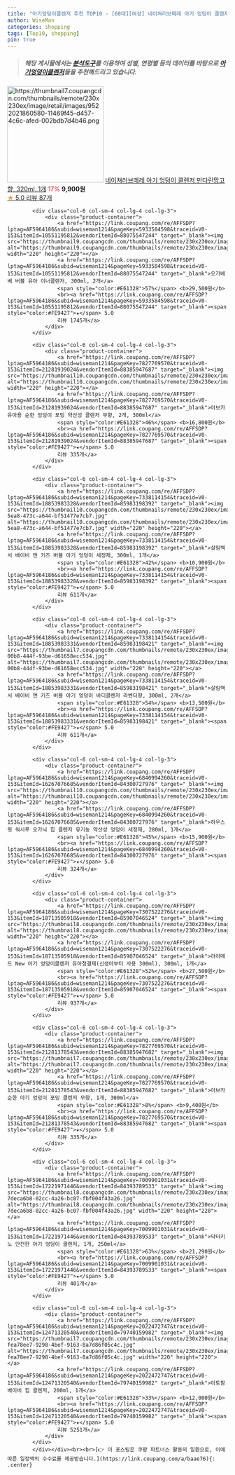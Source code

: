 ```yaml
---
title: "아기엉덩이클렌저 추천 TOP10 - [60대][여성] 네이쳐러브메레 아기 엉덩이 클렌저 만다린망고향, 320ml, 1개"
author: WiseMan
categories: shopping
tags: [Top10, shopping]
pin: true
---
```


> ##### 해당 게시물에서는 [**분석도구**](https://itemscout.io/)를 이용하여 **성별**, **연령별** 등의 데이터를 바탕으로 [**아기엉덩이클렌저**](https://link.coupang.com/a/baae76)들을 추천해드리고 있습니다.
<div class="container"><div class="row">
            <div class="col-6 col-sm-4 col-lg-4 col-lg-3">
                <div class="product-container">
                    <a href="https://link.coupang.com/re/AFFSDP?lptag=AF5964186&subid=wiseman1214&pageKey=8084780485&traceid=V0-153&itemId=22812676188&vendorItemId=89847540595" target="_blank"><img src="https://thumbnail7.coupangcdn.com/thumbnails/remote/230x230ex/image/retail/images/9522021860580-11469f45-d457-4c6c-afed-002bdb7d4b46.png" alt="https://thumbnail7.coupangcdn.com/thumbnails/remote/230x230ex/image/retail/images/9522021860580-11469f45-d457-4c6c-afed-002bdb7d4b46.png" width="220" height="220"></a>
                    <a href="https://link.coupang.com/re/AFFSDP?lptag=AF5964186&subid=wiseman1214&pageKey=8084780485&traceid=V0-153&itemId=22812676188&vendorItemId=89847540595" target="_blank">네이쳐러브메레 아기 엉덩이 클렌저 만다린망고향, 320ml, 1개</a>
                    <span style="color:#E61328">17%</span> <b>9,900원</b>
                    <br><a href="https://link.coupang.com/re/AFFSDP?lptag=AF5964186&subid=wiseman1214&pageKey=8084780485&traceid=V0-153&itemId=22812676188&vendorItemId=89847540595" target="_blank"><span style="color:#FE9427">★</span> 5.0
                    리뷰 87개</a>
                </div>
            </div>
            
            <div class="col-6 col-sm-4 col-lg-4 col-lg-3">
                <div class="product-container">
                    <a href="https://link.coupang.com/re/AFFSDP?lptag=AF5964186&subid=wiseman1214&pageKey=5933584598&traceid=V0-153&itemId=10551195812&vendorItemId=88075547244" target="_blank"><img src="https://thumbnail9.coupangcdn.com/thumbnails/remote/230x230ex/image/0820_amir_esrgan_inf80k_batch_6_max3k/402b/3afc6e923e76e3fb290bf2250692f918e5ddb6a1d8835e20225f02b0309b.jpg" alt="https://thumbnail9.coupangcdn.com/thumbnails/remote/230x230ex/image/0820_amir_esrgan_inf80k_batch_6_max3k/402b/3afc6e923e76e3fb290bf2250692f918e5ddb6a1d8835e20225f02b0309b.jpg" width="220" height="220"></a>
                    <a href="https://link.coupang.com/re/AFFSDP?lptag=AF5964186&subid=wiseman1214&pageKey=5933584598&traceid=V0-153&itemId=10551195812&vendorItemId=88075547244" target="_blank">오가베베 버블 유아 이너클렌저, 300ml, 2개</a>
                    <span style="color:#E61328">57%</span> <b>29,500원</b>
                    <br><a href="https://link.coupang.com/re/AFFSDP?lptag=AF5964186&subid=wiseman1214&pageKey=5933584598&traceid=V0-153&itemId=10551195812&vendorItemId=88075547244" target="_blank"><span style="color:#FE9427">★</span> 5.0
                    리뷰 1745개</a>
                </div>
            </div>
            
            <div class="col-6 col-sm-4 col-lg-4 col-lg-3">
                <div class="product-container">
                    <a href="https://link.coupang.com/re/AFFSDP?lptag=AF5964186&subid=wiseman1214&pageKey=7827769570&traceid=V0-153&itemId=21281939024&vendorItemId=88385947687" target="_blank"><img src="https://thumbnail10.coupangcdn.com/thumbnails/remote/230x230ex/image/rs_quotation_api/b4guaisf/deef37c9848446a184ae7731d4ff1d21.png" alt="https://thumbnail10.coupangcdn.com/thumbnails/remote/230x230ex/image/rs_quotation_api/b4guaisf/deef37c9848446a184ae7731d4ff1d21.png" width="220" height="220"></a>
                    <a href="https://link.coupang.com/re/AFFSDP?lptag=AF5964186&subid=wiseman1214&pageKey=7827769570&traceid=V0-153&itemId=21281939024&vendorItemId=88385947687" target="_blank">아브카 유아용 순한 엉덩이 포밍 약산성 클렌저 무향, 2개, 300ml</a>
                    <span style="color:#E61328">46%</span> <b>16,800원</b>
                    <br><a href="https://link.coupang.com/re/AFFSDP?lptag=AF5964186&subid=wiseman1214&pageKey=7827769570&traceid=V0-153&itemId=21281939024&vendorItemId=88385947687" target="_blank"><span style="color:#FE9427">★</span> 5.0
                    리뷰 335개</a>
                </div>
            </div>
            
            <div class="col-6 col-sm-4 col-lg-4 col-lg-3">
                <div class="product-container">
                    <a href="https://link.coupang.com/re/AFFSDP?lptag=AF5964186&subid=wiseman1214&pageKey=7338114154&traceid=V0-153&itemId=18853983328&vendorItemId=85983198392" target="_blank"><img src="https://thumbnail10.coupangcdn.com/thumbnails/remote/230x230ex/image/retail/images/2023/05/16/16/9/46cc36c1-5ea8-473c-a644-bf51477e7cb7.jpg" alt="https://thumbnail10.coupangcdn.com/thumbnails/remote/230x230ex/image/retail/images/2023/05/16/16/9/46cc36c1-5ea8-473c-a644-bf51477e7cb7.jpg" width="220" height="220"></a>
                    <a href="https://link.coupang.com/re/AFFSDP?lptag=AF5964186&subid=wiseman1214&pageKey=7338114154&traceid=V0-153&itemId=18853983328&vendorItemId=85983198392" target="_blank">살림백서 베이비 앤 키즈 버블 아기 엉덩이 세정제, 300ml, 1개</a>
                    <span style="color:#E61328">42%</span> <b>10,900원</b>
                    <br><a href="https://link.coupang.com/re/AFFSDP?lptag=AF5964186&subid=wiseman1214&pageKey=7338114154&traceid=V0-153&itemId=18853983328&vendorItemId=85983198392" target="_blank"><span style="color:#FE9427">★</span> 5.0
                    리뷰 611개</a>
                </div>
            </div>
            
            <div class="col-6 col-sm-4 col-lg-4 col-lg-3">
                <div class="product-container">
                    <a href="https://link.coupang.com/re/AFFSDP?lptag=AF5964186&subid=wiseman1214&pageKey=7338114154&traceid=V0-153&itemId=18853983331&vendorItemId=85983198421" target="_blank"><img src="https://thumbnail7.coupangcdn.com/thumbnails/remote/230x230ex/image/retail/images/2023/05/16/16/9/29e71144-00b8-444f-93be-d61658ecc534.jpg" alt="https://thumbnail7.coupangcdn.com/thumbnails/remote/230x230ex/image/retail/images/2023/05/16/16/9/29e71144-00b8-444f-93be-d61658ecc534.jpg" width="220" height="220"></a>
                    <a href="https://link.coupang.com/re/AFFSDP?lptag=AF5964186&subid=wiseman1214&pageKey=7338114154&traceid=V0-153&itemId=18853983331&vendorItemId=85983198421" target="_blank">살림백서 베이비 앤 키즈 버블 아기 엉덩이 바디클렌저 라벤더향, 300ml, 2개</a>
                    <span style="color:#E61328">54%</span> <b>13,500원</b>
                    <br><a href="https://link.coupang.com/re/AFFSDP?lptag=AF5964186&subid=wiseman1214&pageKey=7338114154&traceid=V0-153&itemId=18853983331&vendorItemId=85983198421" target="_blank"><span style="color:#FE9427">★</span> 5.0
                    리뷰 611개</a>
                </div>
            </div>
            
            <div class="col-6 col-sm-4 col-lg-4 col-lg-3">
                <div class="product-container">
                    <a href="https://link.coupang.com/re/AFFSDP?lptag=AF5964186&subid=wiseman1214&pageKey=6840994260&traceid=V0-153&itemId=16267076685&vendorItemId=84300727976" target="_blank"><img src="https://thumbnail10.coupangcdn.com/thumbnails/remote/230x230ex/image/vendor_inventory/2d9a/fdd8bb9902d371042080921206e91467ba05765f2a3cfc3d069aab7c1cf8.jpg" alt="https://thumbnail10.coupangcdn.com/thumbnails/remote/230x230ex/image/vendor_inventory/2d9a/fdd8bb9902d371042080921206e91467ba05765f2a3cfc3d069aab7c1cf8.jpg" width="220" height="220"></a>
                    <a href="https://link.coupang.com/re/AFFSDP?lptag=AF5964186&subid=wiseman1214&pageKey=6840994260&traceid=V0-153&itemId=16267076685&vendorItemId=84300727976" target="_blank">하우스윗 워시푸 오가닉 힙 클렌저 유기농 약산성 엉덩이 세정제, 280ml, 1개</a>
                    <span style="color:#E61328">45%</span> <b>15,900원</b>
                    <br><a href="https://link.coupang.com/re/AFFSDP?lptag=AF5964186&subid=wiseman1214&pageKey=6840994260&traceid=V0-153&itemId=16267076685&vendorItemId=84300727976" target="_blank"><span style="color:#FE9427">★</span> 5.0
                    리뷰 324개</a>
                </div>
            </div>
            
            <div class="col-6 col-sm-4 col-lg-4 col-lg-3">
                <div class="product-container">
                    <a href="https://link.coupang.com/re/AFFSDP?lptag=AF5964186&subid=wiseman1214&pageKey=7307522276&traceid=V0-153&itemId=18713505918&vendorItemId=85907046524" target="_blank"><img src="https://thumbnail8.coupangcdn.com/thumbnails/remote/230x230ex/image/vendor_inventory/fc7b/d5c377c4a1095f2542cb6bb78f2604faabf358e017201780ba9e175a065c.jpg" alt="https://thumbnail8.coupangcdn.com/thumbnails/remote/230x230ex/image/vendor_inventory/fc7b/d5c377c4a1095f2542cb6bb78f2604faabf358e017201780ba9e175a065c.jpg" width="220" height="220"></a>
                    <a href="https://link.coupang.com/re/AFFSDP?lptag=AF5964186&subid=wiseman1214&pageKey=7307522276&traceid=V0-153&itemId=18713505918&vendorItemId=85907046524" target="_blank">라라메드 New 아기 엉덩이클렌저 유아청결제(신생아부터 사용 300ml), 300ml, 1개</a>
                    <span style="color:#E61328">52%</span> <b>27,500원</b>
                    <br><a href="https://link.coupang.com/re/AFFSDP?lptag=AF5964186&subid=wiseman1214&pageKey=7307522276&traceid=V0-153&itemId=18713505918&vendorItemId=85907046524" target="_blank"><span style="color:#FE9427">★</span> 5.0
                    리뷰 937개</a>
                </div>
            </div>
            
            <div class="col-6 col-sm-4 col-lg-4 col-lg-3">
                <div class="product-container">
                    <a href="https://link.coupang.com/re/AFFSDP?lptag=AF5964186&subid=wiseman1214&pageKey=7827769570&traceid=V0-153&itemId=21281378543&vendorItemId=88385947682" target="_blank"><img src="https://thumbnail7.coupangcdn.com/thumbnails/remote/230x230ex/image/rs_quotation_api/bhdudxnl/fce353f7238e40c8acd2ab032c9be8fa.png" alt="https://thumbnail7.coupangcdn.com/thumbnails/remote/230x230ex/image/rs_quotation_api/bhdudxnl/fce353f7238e40c8acd2ab032c9be8fa.png" width="220" height="220"></a>
                    <a href="https://link.coupang.com/re/AFFSDP?lptag=AF5964186&subid=wiseman1214&pageKey=7827769570&traceid=V0-153&itemId=21281378543&vendorItemId=88385947682" target="_blank">아브카 순한 아기 엉덩이 포밍 클렌저 무향, 1개, 300ml</a>
                    <span style="color:#E61328">8%</span> <b>9,400원</b>
                    <br><a href="https://link.coupang.com/re/AFFSDP?lptag=AF5964186&subid=wiseman1214&pageKey=7827769570&traceid=V0-153&itemId=21281378543&vendorItemId=88385947682" target="_blank"><span style="color:#FE9427">★</span> 5.0
                    리뷰 335개</a>
                </div>
            </div>
            
            <div class="col-6 col-sm-4 col-lg-4 col-lg-3">
                <div class="product-container">
                    <a href="https://link.coupang.com/re/AFFSDP?lptag=AF5964186&subid=wiseman1214&pageKey=7009901031&traceid=V0-153&itemId=17221971446&vendorItemId=84393789533" target="_blank"><img src="https://thumbnail8.coupangcdn.com/thumbnails/remote/230x230ex/image/retail/images/8503196380576705-7deca6b8-02cc-4a26-bc07-fbf004f43a26.jpg" alt="https://thumbnail8.coupangcdn.com/thumbnails/remote/230x230ex/image/retail/images/8503196380576705-7deca6b8-02cc-4a26-bc07-fbf004f43a26.jpg" width="220" height="220"></a>
                    <a href="https://link.coupang.com/re/AFFSDP?lptag=AF5964186&subid=wiseman1214&pageKey=7009901031&traceid=V0-153&itemId=17221971446&vendorItemId=84393789533" target="_blank">닥터키노 안전한 아기 엉덩이 클렌저, 1개, 250ml</a>
                    <span style="color:#E61328">63%</span> <b>21,290원</b>
                    <br><a href="https://link.coupang.com/re/AFFSDP?lptag=AF5964186&subid=wiseman1214&pageKey=7009901031&traceid=V0-153&itemId=17221971446&vendorItemId=84393789533" target="_blank"><span style="color:#FE9427">★</span> 5.0
                    리뷰 401개</a>
                </div>
            </div>
            
            <div class="col-6 col-sm-4 col-lg-4 col-lg-3">
                <div class="product-container">
                    <a href="https://link.coupang.com/re/AFFSDP?lptag=AF5964186&subid=wiseman1214&pageKey=2022472747&traceid=V0-153&itemId=12471320540&vendorItemId=79740159982" target="_blank"><img src="https://thumbnail7.coupangcdn.com/thumbnails/remote/230x230ex/image/retail/images/3529677013803194-fea78ee7-9298-4bef-9163-8a7d86f05c4c.jpg" alt="https://thumbnail7.coupangcdn.com/thumbnails/remote/230x230ex/image/retail/images/3529677013803194-fea78ee7-9298-4bef-9163-8a7d86f05c4c.jpg" width="220" height="220"></a>
                    <a href="https://link.coupang.com/re/AFFSDP?lptag=AF5964186&subid=wiseman1214&pageKey=2022472747&traceid=V0-153&itemId=12471320540&vendorItemId=79740159982" target="_blank">아토팜 베이비 힙 클렌저, 200ml, 1개</a>
                    <span style="color:#E61328">33%</span> <b>12,000원</b>
                    <br><a href="https://link.coupang.com/re/AFFSDP?lptag=AF5964186&subid=wiseman1214&pageKey=2022472747&traceid=V0-153&itemId=12471320540&vendorItemId=79740159982" target="_blank"><span style="color:#FE9427">★</span> 5.0
                    리뷰 5251개</a>
                </div>
            </div>
            </div></div><br><br>[👉 이 포스팅은 쿠팡 파트너스 활동의 일환으로, 이에 따른 일정액의 수수료를 제공받습니다.](https://link.coupang.com/a/baae76){: .center}